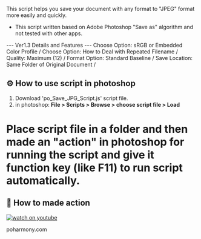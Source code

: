This script helps you save your document with any format to "JPEG" format more easily and quickly.

* This script written based on Adobe Photoshop "Save as" algorithm and not tested with other apps.

--- Ver1.3 Details and Features ---
Choose Option: sRGB or Embedded Color Profile /
Choose Option: How to Deal with Repeated Filename /
Quality: Maximum (12) /
Format Option: Standard Baseline /
Save Location: Same Folder of Original Document /

## ⚙️ How to use script in photoshop
1. Download 'po_Save_JPG_Script.js' script file.
2. in photoshop: **File > Scripts > Browse > choose script file > Load**

# Place script file in a folder and then made an "action" in photoshop for running the script and give it function key (like F11) to run script automatically.
## 🎥 How to made action
[![watch on youtube](https://img.youtube.com/vi/hr1IclAEiFI/0.jpg)](https://www.youtube.com/watch?v=hr1IclAEiFI)



poharmony.com
